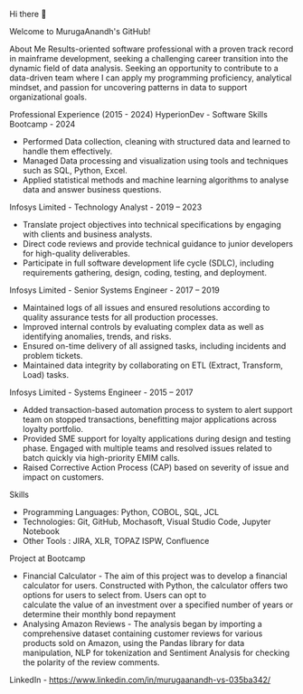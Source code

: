 Hi there 👋

Welcome to MurugaAnandh's GitHub!

About Me
Results-oriented software professional with a proven track record in mainframe development, seeking a challenging career transition into the dynamic field of data analysis. 
Seeking an opportunity to contribute to a data-driven team where I can apply my programming proficiency, analytical mindset, and passion for uncovering patterns in data to support organizational goals.

Professional Experience (2015 - 2024)
HyperionDev - Software Skills Bootcamp - 2024
  * Performed Data collection, cleaning with structured data and learned to handle them effectively.
  * Managed Data processing and visualization using tools and techniques such as SQL, Python, Excel.
  * Applied statistical methods and machine learning algorithms to analyse data and answer business questions.

Infosys Limited - Technology Analyst - 2019 – 2023
  * Translate project objectives into technical specifications by engaging with clients and business analysts.
  * Direct code reviews and provide technical guidance to junior developers for high-quality deliverables.
  * Participate in full software development life cycle (SDLC), including requirements gathering, design, coding, testing, and deployment.

Infosys Limited - Senior Systems Engineer - 2017 – 2019
  *	Maintained logs of all issues and ensured resolutions according to quality assurance tests for all production processes.
  *	Improved internal controls by evaluating complex data as well as identifying anomalies, trends, and risks.
  *	Ensured on-time delivery of all assigned tasks, including incidents and problem tickets.
  *	Maintained data integrity by collaborating on ETL (Extract, Transform, Load) tasks.

Infosys Limited - Systems Engineer - 2015 – 2017
  * Added transaction-based automation process to system to alert support team on stopped transactions, benefitting major applications across loyalty portfolio.
  * Provided SME support for loyalty applications during design and testing phase. Engaged with multiple teams and resolved issues related to batch quickly via high-priority EMIM calls.
  * Raised Corrective Action Process (CAP) based on severity of issue and impact on customers.
    
Skills
  * Programming Languages: Python, COBOL, SQL, JCL
  * Technologies: Git, GitHub, Mochasoft, Visual Studio Code, Jupyter Notebook
  * Other Tools : JIRA, XLR, TOPAZ ISPW, Confluence

Project at Bootcamp 
  * Financial Calculator - The aim of this project was to develop a financial calculator for users. Constructed with Python, the calculator offers two options for users to select from. Users can opt to     
                           calculate the value of an investment over a specified number of years or determine their monthly bond repayment
  * Analysing Amazon Reviews - The analysis began by importing a comprehensive dataset containing customer reviews for various products sold on Amazon, using the Pandas library                                                           for data manipulation, NLP for tokenization and Sentiment Analysis for checking the polarity of the review comments.

LinkedIn - https://www.linkedin.com/in/murugaanandh-vs-035ba342/
